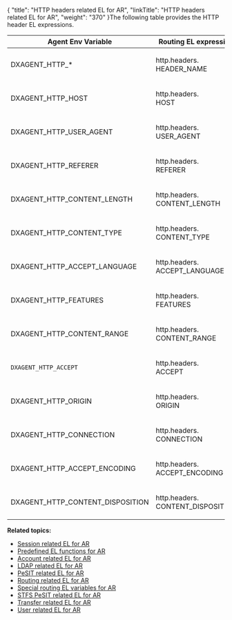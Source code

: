 {
    "title": "HTTP headers related EL for AR",
    "linkTitle": "HTTP headers related EL for AR",
    "weight": "370"
}The following table provides the HTTP header EL expressions.

<table>
   <thead>
      <tr>
<th class="HeadE-Column1-Header1">Agent Env Variable         </th>
<th class="HeadE-Column1-Header1">Routing EL expression         </th>
<th class="HeadD-Column1-Header1">Example         </th>
      </tr>
   </thead>
   <tbody>
      <tr>
         <td><p>DXAGENT_HTTP_*</p>         </td>
         <td><p>http.headers.<br />
HEADER_NAME</p>         </td>
         <td>          </td>
      </tr>
      <tr>
         <td><p>DXAGENT_HTTP_HOST</p>         </td>
         <td><p>http.headers.<br />
HOST</p>         </td>
         <td><code>${http.headers.HOST.matches('.*')}</code>         </td>
      </tr>
      <tr>
         <td><p>DXAGENT_HTTP_USER_AGENT</p>         </td>
         <td><p>http.headers.<br />
USER_AGENT</p>         </td>
         <td><code>${extract(http.headers.USER_AGENT,'/',1) eq 'Mozilla'}</code>         </td>
      </tr>
      <tr>
         <td><p>DXAGENT_HTTP_REFERER</p>         </td>
         <td><p>http.headers.<br />
REFERER</p>         </td>
         <td><code>${concat(concat('https://',http.headers.HOST),':444').matches(http.headers.REFERER)} </code>         </td>
      </tr>
      <tr>
         <td><p>DXAGENT_HTTP_CONTENT_LENGTH</p>         </td>
         <td><p>http.headers.<br />
CONTENT_LENGTH</p>         </td>
         <td><p><code>${http.headers.CONTENT_LENGTH eq transfer.transferredBytes}</code></p>         </td>
      </tr>
      <tr>
         <td><p>DXAGENT_HTTP_CONTENT_TYPE</p>         </td>
         <td><p>http.headers.<br />
CONTENT_TYPE</p>         </td>
         <td>          </td>
      </tr>
      <tr>
         <td><p>DXAGENT_HTTP_ACCEPT_LANGUAGE</p>         </td>
         <td><p>http.headers.<br />
ACCEPT_LANGUAGE</p>         </td>
         <td><p> </p>         </td>
      </tr>
      <tr>
         <td><p>DXAGENT_HTTP_FEATURES</p>         </td>
         <td><p>http.headers.<br />
FEATURES</p>         </td>
         <td>          </td>
      </tr>
      <tr>
         <td><p>DXAGENT_HTTP_CONTENT_RANGE</p>         </td>
         <td><p>http.headers.<br />
CONTENT_RANGE</p>         </td>
         <td>          </td>
      </tr>
      <tr>
         <td><p><code>DXAGENT_HTTP_ACCEPT</code></p>         </td>
         <td><p>http.headers.<br />
ACCEPT</p>         </td>
         <td>          </td>
      </tr>
      <tr>
         <td><p>DXAGENT_HTTP_ORIGIN</p>         </td>
         <td><p>http.headers.<br />
ORIGIN</p>         </td>
         <td>          </td>
      </tr>
      <tr>
         <td><p>DXAGENT_HTTP_CONNECTION</p>         </td>
         <td><p>http.headers.<br />
CONNECTION</p>         </td>
         <td>          </td>
      </tr>
      <tr>
         <td><p>DXAGENT_HTTP_ACCEPT_ENCODING</p>         </td>
         <td><p>http.headers.<br />
ACCEPT_ENCODING</p>         </td>
         <td>          </td>
      </tr>
      <tr>
         <td><p>DXAGENT_HTTP_CONTENT_DISPOSITION</p>         </td>
         <td><p>http.headers.<br />
CONTENT_DISPOSITION</p>         </td>
         <td>          </td>
      </tr>
   </tbody>
</table>

**Related topics:**

-   [Session related EL for AR](../r_st_session_related)
-   [Predefined EL functions for AR](../r_st_predefined_el_functions)
-   [Account related EL for AR](../r_st_account_related)
-   [LDAP related EL for AR](../r_st_ldap_related)
-   [PeSIT related EL for AR](../r_st_pesit_related)
-   [Routing related EL for AR](../r_st_routing_related)
-   [Special routing EL variables for AR](../r_st_special_routing_variables)
-   [STFS PeSIT related EL for AR](../r_st_stfs_pesit_related)
-   [Transfer related EL for AR](../r_st_transfer_related)
-   [User related EL for AR](../r_st_user_related)
